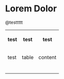 # Lorem Dolor

@testtttt

<table class="border-collapse w-full my-4" style="min-width: 75px;"><colgroup><col style="min-width: 25px;"><col style="min-width: 25px;"><col style="min-width: 25px;"></colgroup><tbody><tr class="border-0"><th class="border border-border px-3 py-2 bg-muted font-semibold" colspan="1" rowspan="1"><p>test</p></th><th class="border border-border px-3 py-2 bg-muted font-semibold" colspan="1" rowspan="1"><p>test</p></th><th class="border border-border px-3 py-2 bg-muted font-semibold" colspan="1" rowspan="1"><p>test</p></th></tr><tr class="border-0"><td class="border border-border px-3 py-2" colspan="1" rowspan="1"><p>test</p></td><td class="border border-border px-3 py-2" colspan="1" rowspan="1"><p>table</p></td><td class="border border-border px-3 py-2" colspan="1" rowspan="1"><p>content</p></td></tr><tr class="border-0"><td class="border border-border px-3 py-2" colspan="1" rowspan="1"><p></p></td><td class="border border-border px-3 py-2" colspan="1" rowspan="1"><p></p></td><td class="border border-border px-3 py-2" colspan="1" rowspan="1"><p></p></td></tr></tbody></table>